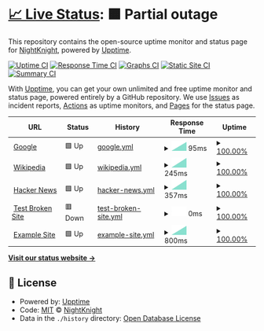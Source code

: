 # [📈 Live Status](https://Deadreyo.github.io/upptime-test): <!--live status--> **🟧 Partial outage**

This repository contains the open-source uptime monitor and status page for [NightKnight](https://www.linkedin.com/in/ahmed-mohamed-atwa/), powered by [Upptime](https://github.com/upptime/upptime).

[![Uptime CI](https://github.com/Deadreyo/upptime-test/workflows/Uptime%20CI/badge.svg)](https://github.com/Deadreyo/upptime-test/actions?query=workflow%3A%22Uptime+CI%22)
[![Response Time CI](https://github.com/Deadreyo/upptime-test/workflows/Response%20Time%20CI/badge.svg)](https://github.com/Deadreyo/upptime-test/actions?query=workflow%3A%22Response+Time+CI%22)
[![Graphs CI](https://github.com/Deadreyo/upptime-test/workflows/Graphs%20CI/badge.svg)](https://github.com/Deadreyo/upptime-test/actions?query=workflow%3A%22Graphs+CI%22)
[![Static Site CI](https://github.com/Deadreyo/upptime-test/workflows/Static%20Site%20CI/badge.svg)](https://github.com/Deadreyo/upptime-test/actions?query=workflow%3A%22Static+Site+CI%22)
[![Summary CI](https://github.com/Deadreyo/upptime-test/workflows/Summary%20CI/badge.svg)](https://github.com/Deadreyo/upptime-test/actions?query=workflow%3A%22Summary+CI%22)

With [Upptime](https://upptime.js.org), you can get your own unlimited and free uptime monitor and status page, powered entirely by a GitHub repository. We use [Issues](https://github.com/Deadreyo/upptime-test/issues) as incident reports, [Actions](https://github.com/Deadreyo/upptime-test/actions) as uptime monitors, and [Pages](https://Deadreyo.github.io/upptime-test) for the status page.

<!--start: status pages-->
<!-- This summary is generated by Upptime (https://github.com/upptime/upptime) -->
<!-- Do not edit this manually, your changes will be overwritten -->
<!-- prettier-ignore -->
| URL | Status | History | Response Time | Uptime |
| --- | ------ | ------- | ------------- | ------ |
| <img alt="" src="https://icons.duckduckgo.com/ip3/www.google.com.ico" height="13"> [Google](https://www.google.com) | 🟩 Up | [google.yml](https://github.com/Deadreyo/upptime-test/commits/HEAD/history/google.yml) | <details><summary><img alt="Response time graph" src="./graphs/google/response-time-week.png" height="20"> 95ms</summary><br><a href="https://Deadreyo.github.io/upptime-test/history/google"><img alt="Response time 95" src="https://img.shields.io/endpoint?url=https%3A%2F%2Fraw.githubusercontent.com%2FDeadreyo%2Fupptime-test%2FHEAD%2Fapi%2Fgoogle%2Fresponse-time.json"></a><br><a href="https://Deadreyo.github.io/upptime-test/history/google"><img alt="24-hour response time 95" src="https://img.shields.io/endpoint?url=https%3A%2F%2Fraw.githubusercontent.com%2FDeadreyo%2Fupptime-test%2FHEAD%2Fapi%2Fgoogle%2Fresponse-time-day.json"></a><br><a href="https://Deadreyo.github.io/upptime-test/history/google"><img alt="7-day response time 95" src="https://img.shields.io/endpoint?url=https%3A%2F%2Fraw.githubusercontent.com%2FDeadreyo%2Fupptime-test%2FHEAD%2Fapi%2Fgoogle%2Fresponse-time-week.json"></a><br><a href="https://Deadreyo.github.io/upptime-test/history/google"><img alt="30-day response time 95" src="https://img.shields.io/endpoint?url=https%3A%2F%2Fraw.githubusercontent.com%2FDeadreyo%2Fupptime-test%2FHEAD%2Fapi%2Fgoogle%2Fresponse-time-month.json"></a><br><a href="https://Deadreyo.github.io/upptime-test/history/google"><img alt="1-year response time 95" src="https://img.shields.io/endpoint?url=https%3A%2F%2Fraw.githubusercontent.com%2FDeadreyo%2Fupptime-test%2FHEAD%2Fapi%2Fgoogle%2Fresponse-time-year.json"></a></details> | <details><summary><a href="https://Deadreyo.github.io/upptime-test/history/google">100.00%</a></summary><a href="https://Deadreyo.github.io/upptime-test/history/google"><img alt="All-time uptime 100.00%" src="https://img.shields.io/endpoint?url=https%3A%2F%2Fraw.githubusercontent.com%2FDeadreyo%2Fupptime-test%2FHEAD%2Fapi%2Fgoogle%2Fuptime.json"></a><br><a href="https://Deadreyo.github.io/upptime-test/history/google"><img alt="24-hour uptime 100.00%" src="https://img.shields.io/endpoint?url=https%3A%2F%2Fraw.githubusercontent.com%2FDeadreyo%2Fupptime-test%2FHEAD%2Fapi%2Fgoogle%2Fuptime-day.json"></a><br><a href="https://Deadreyo.github.io/upptime-test/history/google"><img alt="7-day uptime 100.00%" src="https://img.shields.io/endpoint?url=https%3A%2F%2Fraw.githubusercontent.com%2FDeadreyo%2Fupptime-test%2FHEAD%2Fapi%2Fgoogle%2Fuptime-week.json"></a><br><a href="https://Deadreyo.github.io/upptime-test/history/google"><img alt="30-day uptime 100.00%" src="https://img.shields.io/endpoint?url=https%3A%2F%2Fraw.githubusercontent.com%2FDeadreyo%2Fupptime-test%2FHEAD%2Fapi%2Fgoogle%2Fuptime-month.json"></a><br><a href="https://Deadreyo.github.io/upptime-test/history/google"><img alt="1-year uptime 100.00%" src="https://img.shields.io/endpoint?url=https%3A%2F%2Fraw.githubusercontent.com%2FDeadreyo%2Fupptime-test%2FHEAD%2Fapi%2Fgoogle%2Fuptime-year.json"></a></details>
| <img alt="" src="https://icons.duckduckgo.com/ip3/en.wikipedia.org.ico" height="13"> [Wikipedia](https://en.wikipedia.org) | 🟩 Up | [wikipedia.yml](https://github.com/Deadreyo/upptime-test/commits/HEAD/history/wikipedia.yml) | <details><summary><img alt="Response time graph" src="./graphs/wikipedia/response-time-week.png" height="20"> 245ms</summary><br><a href="https://Deadreyo.github.io/upptime-test/history/wikipedia"><img alt="Response time 245" src="https://img.shields.io/endpoint?url=https%3A%2F%2Fraw.githubusercontent.com%2FDeadreyo%2Fupptime-test%2FHEAD%2Fapi%2Fwikipedia%2Fresponse-time.json"></a><br><a href="https://Deadreyo.github.io/upptime-test/history/wikipedia"><img alt="24-hour response time 245" src="https://img.shields.io/endpoint?url=https%3A%2F%2Fraw.githubusercontent.com%2FDeadreyo%2Fupptime-test%2FHEAD%2Fapi%2Fwikipedia%2Fresponse-time-day.json"></a><br><a href="https://Deadreyo.github.io/upptime-test/history/wikipedia"><img alt="7-day response time 245" src="https://img.shields.io/endpoint?url=https%3A%2F%2Fraw.githubusercontent.com%2FDeadreyo%2Fupptime-test%2FHEAD%2Fapi%2Fwikipedia%2Fresponse-time-week.json"></a><br><a href="https://Deadreyo.github.io/upptime-test/history/wikipedia"><img alt="30-day response time 245" src="https://img.shields.io/endpoint?url=https%3A%2F%2Fraw.githubusercontent.com%2FDeadreyo%2Fupptime-test%2FHEAD%2Fapi%2Fwikipedia%2Fresponse-time-month.json"></a><br><a href="https://Deadreyo.github.io/upptime-test/history/wikipedia"><img alt="1-year response time 245" src="https://img.shields.io/endpoint?url=https%3A%2F%2Fraw.githubusercontent.com%2FDeadreyo%2Fupptime-test%2FHEAD%2Fapi%2Fwikipedia%2Fresponse-time-year.json"></a></details> | <details><summary><a href="https://Deadreyo.github.io/upptime-test/history/wikipedia">100.00%</a></summary><a href="https://Deadreyo.github.io/upptime-test/history/wikipedia"><img alt="All-time uptime 100.00%" src="https://img.shields.io/endpoint?url=https%3A%2F%2Fraw.githubusercontent.com%2FDeadreyo%2Fupptime-test%2FHEAD%2Fapi%2Fwikipedia%2Fuptime.json"></a><br><a href="https://Deadreyo.github.io/upptime-test/history/wikipedia"><img alt="24-hour uptime 100.00%" src="https://img.shields.io/endpoint?url=https%3A%2F%2Fraw.githubusercontent.com%2FDeadreyo%2Fupptime-test%2FHEAD%2Fapi%2Fwikipedia%2Fuptime-day.json"></a><br><a href="https://Deadreyo.github.io/upptime-test/history/wikipedia"><img alt="7-day uptime 100.00%" src="https://img.shields.io/endpoint?url=https%3A%2F%2Fraw.githubusercontent.com%2FDeadreyo%2Fupptime-test%2FHEAD%2Fapi%2Fwikipedia%2Fuptime-week.json"></a><br><a href="https://Deadreyo.github.io/upptime-test/history/wikipedia"><img alt="30-day uptime 100.00%" src="https://img.shields.io/endpoint?url=https%3A%2F%2Fraw.githubusercontent.com%2FDeadreyo%2Fupptime-test%2FHEAD%2Fapi%2Fwikipedia%2Fuptime-month.json"></a><br><a href="https://Deadreyo.github.io/upptime-test/history/wikipedia"><img alt="1-year uptime 100.00%" src="https://img.shields.io/endpoint?url=https%3A%2F%2Fraw.githubusercontent.com%2FDeadreyo%2Fupptime-test%2FHEAD%2Fapi%2Fwikipedia%2Fuptime-year.json"></a></details>
| <img alt="" src="https://icons.duckduckgo.com/ip3/news.ycombinator.com.ico" height="13"> [Hacker News](https://news.ycombinator.com) | 🟩 Up | [hacker-news.yml](https://github.com/Deadreyo/upptime-test/commits/HEAD/history/hacker-news.yml) | <details><summary><img alt="Response time graph" src="./graphs/hacker-news/response-time-week.png" height="20"> 357ms</summary><br><a href="https://Deadreyo.github.io/upptime-test/history/hacker-news"><img alt="Response time 357" src="https://img.shields.io/endpoint?url=https%3A%2F%2Fraw.githubusercontent.com%2FDeadreyo%2Fupptime-test%2FHEAD%2Fapi%2Fhacker-news%2Fresponse-time.json"></a><br><a href="https://Deadreyo.github.io/upptime-test/history/hacker-news"><img alt="24-hour response time 357" src="https://img.shields.io/endpoint?url=https%3A%2F%2Fraw.githubusercontent.com%2FDeadreyo%2Fupptime-test%2FHEAD%2Fapi%2Fhacker-news%2Fresponse-time-day.json"></a><br><a href="https://Deadreyo.github.io/upptime-test/history/hacker-news"><img alt="7-day response time 357" src="https://img.shields.io/endpoint?url=https%3A%2F%2Fraw.githubusercontent.com%2FDeadreyo%2Fupptime-test%2FHEAD%2Fapi%2Fhacker-news%2Fresponse-time-week.json"></a><br><a href="https://Deadreyo.github.io/upptime-test/history/hacker-news"><img alt="30-day response time 357" src="https://img.shields.io/endpoint?url=https%3A%2F%2Fraw.githubusercontent.com%2FDeadreyo%2Fupptime-test%2FHEAD%2Fapi%2Fhacker-news%2Fresponse-time-month.json"></a><br><a href="https://Deadreyo.github.io/upptime-test/history/hacker-news"><img alt="1-year response time 357" src="https://img.shields.io/endpoint?url=https%3A%2F%2Fraw.githubusercontent.com%2FDeadreyo%2Fupptime-test%2FHEAD%2Fapi%2Fhacker-news%2Fresponse-time-year.json"></a></details> | <details><summary><a href="https://Deadreyo.github.io/upptime-test/history/hacker-news">100.00%</a></summary><a href="https://Deadreyo.github.io/upptime-test/history/hacker-news"><img alt="All-time uptime 100.00%" src="https://img.shields.io/endpoint?url=https%3A%2F%2Fraw.githubusercontent.com%2FDeadreyo%2Fupptime-test%2FHEAD%2Fapi%2Fhacker-news%2Fuptime.json"></a><br><a href="https://Deadreyo.github.io/upptime-test/history/hacker-news"><img alt="24-hour uptime 100.00%" src="https://img.shields.io/endpoint?url=https%3A%2F%2Fraw.githubusercontent.com%2FDeadreyo%2Fupptime-test%2FHEAD%2Fapi%2Fhacker-news%2Fuptime-day.json"></a><br><a href="https://Deadreyo.github.io/upptime-test/history/hacker-news"><img alt="7-day uptime 100.00%" src="https://img.shields.io/endpoint?url=https%3A%2F%2Fraw.githubusercontent.com%2FDeadreyo%2Fupptime-test%2FHEAD%2Fapi%2Fhacker-news%2Fuptime-week.json"></a><br><a href="https://Deadreyo.github.io/upptime-test/history/hacker-news"><img alt="30-day uptime 100.00%" src="https://img.shields.io/endpoint?url=https%3A%2F%2Fraw.githubusercontent.com%2FDeadreyo%2Fupptime-test%2FHEAD%2Fapi%2Fhacker-news%2Fuptime-month.json"></a><br><a href="https://Deadreyo.github.io/upptime-test/history/hacker-news"><img alt="1-year uptime 100.00%" src="https://img.shields.io/endpoint?url=https%3A%2F%2Fraw.githubusercontent.com%2FDeadreyo%2Fupptime-test%2FHEAD%2Fapi%2Fhacker-news%2Fuptime-year.json"></a></details>
| <img alt="" src="https://icons.duckduckgo.com/ip3/thissitedoesnotexist.koj.co.ico" height="13"> [Test Broken Site](https://thissitedoesnotexist.koj.co) | 🟥 Down | [test-broken-site.yml](https://github.com/Deadreyo/upptime-test/commits/HEAD/history/test-broken-site.yml) | <details><summary><img alt="Response time graph" src="./graphs/test-broken-site/response-time-week.png" height="20"> 0ms</summary><br><a href="https://Deadreyo.github.io/upptime-test/history/test-broken-site"><img alt="Response time 0" src="https://img.shields.io/endpoint?url=https%3A%2F%2Fraw.githubusercontent.com%2FDeadreyo%2Fupptime-test%2FHEAD%2Fapi%2Ftest-broken-site%2Fresponse-time.json"></a><br><a href="https://Deadreyo.github.io/upptime-test/history/test-broken-site"><img alt="24-hour response time 0" src="https://img.shields.io/endpoint?url=https%3A%2F%2Fraw.githubusercontent.com%2FDeadreyo%2Fupptime-test%2FHEAD%2Fapi%2Ftest-broken-site%2Fresponse-time-day.json"></a><br><a href="https://Deadreyo.github.io/upptime-test/history/test-broken-site"><img alt="7-day response time 0" src="https://img.shields.io/endpoint?url=https%3A%2F%2Fraw.githubusercontent.com%2FDeadreyo%2Fupptime-test%2FHEAD%2Fapi%2Ftest-broken-site%2Fresponse-time-week.json"></a><br><a href="https://Deadreyo.github.io/upptime-test/history/test-broken-site"><img alt="30-day response time 0" src="https://img.shields.io/endpoint?url=https%3A%2F%2Fraw.githubusercontent.com%2FDeadreyo%2Fupptime-test%2FHEAD%2Fapi%2Ftest-broken-site%2Fresponse-time-month.json"></a><br><a href="https://Deadreyo.github.io/upptime-test/history/test-broken-site"><img alt="1-year response time 0" src="https://img.shields.io/endpoint?url=https%3A%2F%2Fraw.githubusercontent.com%2FDeadreyo%2Fupptime-test%2FHEAD%2Fapi%2Ftest-broken-site%2Fresponse-time-year.json"></a></details> | <details><summary><a href="https://Deadreyo.github.io/upptime-test/history/test-broken-site">100.00%</a></summary><a href="https://Deadreyo.github.io/upptime-test/history/test-broken-site"><img alt="All-time uptime 100.00%" src="https://img.shields.io/endpoint?url=https%3A%2F%2Fraw.githubusercontent.com%2FDeadreyo%2Fupptime-test%2FHEAD%2Fapi%2Ftest-broken-site%2Fuptime.json"></a><br><a href="https://Deadreyo.github.io/upptime-test/history/test-broken-site"><img alt="24-hour uptime 100.00%" src="https://img.shields.io/endpoint?url=https%3A%2F%2Fraw.githubusercontent.com%2FDeadreyo%2Fupptime-test%2FHEAD%2Fapi%2Ftest-broken-site%2Fuptime-day.json"></a><br><a href="https://Deadreyo.github.io/upptime-test/history/test-broken-site"><img alt="7-day uptime 100.00%" src="https://img.shields.io/endpoint?url=https%3A%2F%2Fraw.githubusercontent.com%2FDeadreyo%2Fupptime-test%2FHEAD%2Fapi%2Ftest-broken-site%2Fuptime-week.json"></a><br><a href="https://Deadreyo.github.io/upptime-test/history/test-broken-site"><img alt="30-day uptime 100.00%" src="https://img.shields.io/endpoint?url=https%3A%2F%2Fraw.githubusercontent.com%2FDeadreyo%2Fupptime-test%2FHEAD%2Fapi%2Ftest-broken-site%2Fuptime-month.json"></a><br><a href="https://Deadreyo.github.io/upptime-test/history/test-broken-site"><img alt="1-year uptime 100.00%" src="https://img.shields.io/endpoint?url=https%3A%2F%2Fraw.githubusercontent.com%2FDeadreyo%2Fupptime-test%2FHEAD%2Fapi%2Ftest-broken-site%2Fuptime-year.json"></a></details>
| <img alt="" src="https://icons.duckduckgo.com/ip3/trythisforexample.com.ico" height="13"> [Example Site](https://trythisforexample.com/) | 🟩 Up | [example-site.yml](https://github.com/Deadreyo/upptime-test/commits/HEAD/history/example-site.yml) | <details><summary><img alt="Response time graph" src="./graphs/example-site/response-time-week.png" height="20"> 800ms</summary><br><a href="https://Deadreyo.github.io/upptime-test/history/example-site"><img alt="Response time 800" src="https://img.shields.io/endpoint?url=https%3A%2F%2Fraw.githubusercontent.com%2FDeadreyo%2Fupptime-test%2FHEAD%2Fapi%2Fexample-site%2Fresponse-time.json"></a><br><a href="https://Deadreyo.github.io/upptime-test/history/example-site"><img alt="24-hour response time 800" src="https://img.shields.io/endpoint?url=https%3A%2F%2Fraw.githubusercontent.com%2FDeadreyo%2Fupptime-test%2FHEAD%2Fapi%2Fexample-site%2Fresponse-time-day.json"></a><br><a href="https://Deadreyo.github.io/upptime-test/history/example-site"><img alt="7-day response time 800" src="https://img.shields.io/endpoint?url=https%3A%2F%2Fraw.githubusercontent.com%2FDeadreyo%2Fupptime-test%2FHEAD%2Fapi%2Fexample-site%2Fresponse-time-week.json"></a><br><a href="https://Deadreyo.github.io/upptime-test/history/example-site"><img alt="30-day response time 800" src="https://img.shields.io/endpoint?url=https%3A%2F%2Fraw.githubusercontent.com%2FDeadreyo%2Fupptime-test%2FHEAD%2Fapi%2Fexample-site%2Fresponse-time-month.json"></a><br><a href="https://Deadreyo.github.io/upptime-test/history/example-site"><img alt="1-year response time 800" src="https://img.shields.io/endpoint?url=https%3A%2F%2Fraw.githubusercontent.com%2FDeadreyo%2Fupptime-test%2FHEAD%2Fapi%2Fexample-site%2Fresponse-time-year.json"></a></details> | <details><summary><a href="https://Deadreyo.github.io/upptime-test/history/example-site">100.00%</a></summary><a href="https://Deadreyo.github.io/upptime-test/history/example-site"><img alt="All-time uptime 100.00%" src="https://img.shields.io/endpoint?url=https%3A%2F%2Fraw.githubusercontent.com%2FDeadreyo%2Fupptime-test%2FHEAD%2Fapi%2Fexample-site%2Fuptime.json"></a><br><a href="https://Deadreyo.github.io/upptime-test/history/example-site"><img alt="24-hour uptime 100.00%" src="https://img.shields.io/endpoint?url=https%3A%2F%2Fraw.githubusercontent.com%2FDeadreyo%2Fupptime-test%2FHEAD%2Fapi%2Fexample-site%2Fuptime-day.json"></a><br><a href="https://Deadreyo.github.io/upptime-test/history/example-site"><img alt="7-day uptime 100.00%" src="https://img.shields.io/endpoint?url=https%3A%2F%2Fraw.githubusercontent.com%2FDeadreyo%2Fupptime-test%2FHEAD%2Fapi%2Fexample-site%2Fuptime-week.json"></a><br><a href="https://Deadreyo.github.io/upptime-test/history/example-site"><img alt="30-day uptime 100.00%" src="https://img.shields.io/endpoint?url=https%3A%2F%2Fraw.githubusercontent.com%2FDeadreyo%2Fupptime-test%2FHEAD%2Fapi%2Fexample-site%2Fuptime-month.json"></a><br><a href="https://Deadreyo.github.io/upptime-test/history/example-site"><img alt="1-year uptime 100.00%" src="https://img.shields.io/endpoint?url=https%3A%2F%2Fraw.githubusercontent.com%2FDeadreyo%2Fupptime-test%2FHEAD%2Fapi%2Fexample-site%2Fuptime-year.json"></a></details>

<!--end: status pages-->

[**Visit our status website →**](https://Deadreyo.github.io/upptime-test)

## 📄 License

- Powered by: [Upptime](https://github.com/upptime/upptime)
- Code: [MIT](./LICENSE) © [NightKnight](https://www.linkedin.com/in/ahmed-mohamed-atwa/)
- Data in the `./history` directory: [Open Database License](https://opendatacommons.org/licenses/odbl/1-0/)
